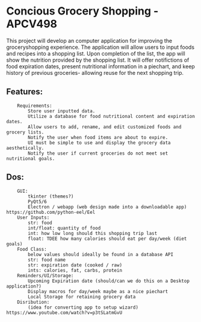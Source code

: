 # Concious Grocery Shopping - APCV498
This project will develop an computer application for improving the groceryshopping experience. 
The application will allow users to input foods and recipes into a shopping list. 
Upon completion of the list, the app will show the nutrition provided by the shopping list.
It will offer notifictions of food expiration dates, present nutritional information in a piechart,
and keep history of previous groceries- allowing reuse for the next shopping trip.

## Features:
        Requirements:
            Store user inputted data.
            Utilize a database for food nutritional content and expiration dates.
            Allow users to add, rename, and edit customized foods and grocery lists.
            Notify the user when food items are about to expire.
            UI must be simple to use and display the grocery data aesthetically.
            Notify the user if current groceries do not meet set nutritional goals.
##  Dos:
        GUI:
            tkinter (themes?)
            PyQt5/6 
            Electron / webapp (web design made into a downloadable app) https://github.com/python-eel/Eel
        User Inputs:
            str: food
            int/float: quantity of food
            int: how low long should this shopping trip last
            float: TDEE how many calories should eat per day/week (diet goals)
        Food Class: 
            below values should ideally be found in a database API 
            str: food name 
            str: expiration date (cooked / raw) 
            ints: calories, fat, carbs, protein
        Reminders/UI/Storage:
            Upcoming Expiration date (should/can we do this on a Desktop application?)
            Display macros for day/week maybe as a nice piechart
            Local Storage for retaining grocery data
        Disribution:
            (idea for converting app to setup wizard) https://www.youtube.com/watch?v=p3tSLatmGvU



